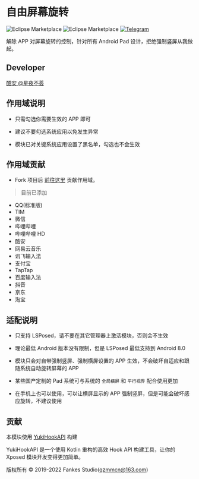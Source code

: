 # 自由屏幕旋转

![Eclipse Marketplace](https://img.shields.io/badge/license-AGPL3.0-blue)
![Eclipse Marketplace](https://img.shields.io/badge/version-v1.0-green)
[![Telegram](https://img.shields.io/badge/Follow-Telegram-blue.svg?logo=telegram)](https://t.me/XiaofangInternet)

解除 APP 对屏幕旋转的控制，针对所有 Android Pad 设计，拒绝强制竖屏从我做起。

## Developer

[酷安 @星夜不荟](http://www.coolapk.com/u/876977)

## 作用域说明

- 只需勾选你需要生效的 APP 即可

- 建议不要勾选系统应用以免发生异常

- 模块已对关键系统应用设置了黑名单，勾选也不会生效

## 作用域贡献

- Fork 项目后 [前往这里](https://github.com/Xposed-Modules-Repo/com.fankes.forcerotate/blob/main/SCOPE) 贡献作用域。

> 目前已添加

- QQ(标准版)
- TIM
- 微信
- 哔哩哔哩
- 哔哩哔哩 HD
- 酷安
- 网易云音乐
- 讯飞输入法
- 支付宝
- TapTap
- 百度输入法
- 抖音
- 京东
- 淘宝

## 适配说明

- 只支持 LSPosed，请不要在其它管理器上激活模块，否则会不生效

- 理论最低 Android 版本没有限制，但是 LSPosed 最低支持到 Android 8.0

- 模块只会对自带强制竖屏、强制横屏设置的 APP 生效，不会破坏自适应和跟随系统自动旋转屏幕的 APP

- 某些国产定制的 Pad 系统可与系统的 `全局横屏` 和 `平行视界` 配合使用更加

- 在手机上也可以使用，可以让横屏显示的 APP 强制竖屏，但是可能会破坏感应旋转，不建议使用

## 贡献

本模块使用 [YukiHookAPI](https://github.com/fankes/YukiHookAPI) 构建

YukiHookAPI 是一个使用 Kotlin 重构的高效 Hook API 构建工具，让你的 Xposed 模块开发变得更加简单。

版权所有 © 2019-2022 Fankes Studio(qzmmcn@163.com)
